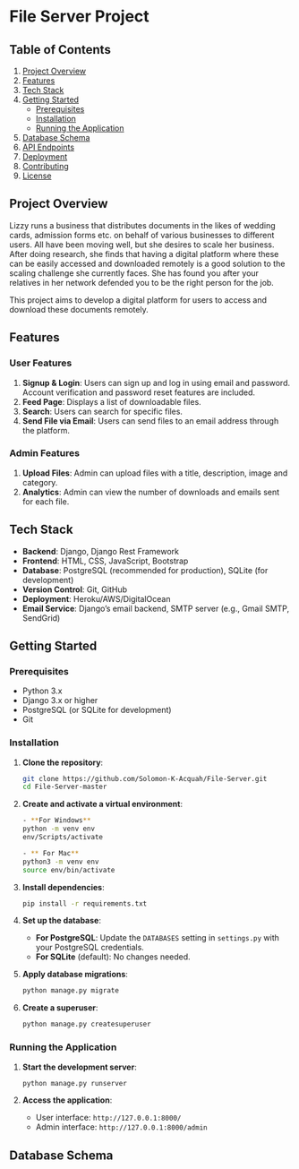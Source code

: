 # File Server Project

## Table of Contents
1. [Project Overview](#project-overview)
2. [Features](#features)
3. [Tech Stack](#tech-stack)
4. [Getting Started](#getting-started)
    - [Prerequisites](#prerequisites)
    - [Installation](#installation)
    - [Running the Application](#running-the-application)
5. [Database Schema](#database-schema)
6. [API Endpoints](#api-endpoints)
7. [Deployment](#deployment)
8. [Contributing](#contributing)
9. [License](#license)

## Project Overview
Lizzy runs a business that distributes documents in the likes of wedding cards, admission forms etc. on behalf of various businesses to different users. All have been moving well, but she desires to scale her business. 
After doing research, she finds that having a digital platform where these can be easily accessed and downloaded remotely is a good solution to the scaling challenge she currently faces. She has found you after 
your relatives in her network defended you to be the right person for the job.

This project aims to develop a digital platform for users to access and download these documents remotely.

## Features

### User Features
1. **Signup & Login**: Users can sign up and log in using email and password. Account verification and password reset features are included.
2. **Feed Page**: Displays a list of downloadable files.
3. **Search**: Users can search for specific files.
4. **Send File via Email**: Users can send files to an email address through the platform.

### Admin Features
1. **Upload Files**: Admin can upload files with a title, description, image and category.
2. **Analytics**: Admin can view the number of downloads and emails sent for each file.

## Tech Stack
- **Backend**: Django, Django Rest Framework
- **Frontend**: HTML, CSS, JavaScript, Bootstrap
- **Database**: PostgreSQL (recommended for production), SQLite (for development)
- **Version Control**: Git, GitHub
- **Deployment**: Heroku/AWS/DigitalOcean
- **Email Service**: Django’s email backend, SMTP server (e.g., Gmail SMTP, SendGrid)

## Getting Started

### Prerequisites

- Python 3.x
- Django 3.x or higher
- PostgreSQL (or SQLite for development)
- Git

### Installation

1. **Clone the repository**:
    ```bash
    git clone https://github.com/Solomon-K-Acquah/File-Server.git
    cd File-Server-master
    ```
    
2. **Create and activate a virtual environment**:
     ```bash
   - **For Windows**
    python -m venv env
    env/Scripts/activate
    ```
    ```bash
   - ** For Mac**
    python3 -m venv env
    source env/bin/activate
    ```
    
3. **Install dependencies**:
    ```bash
    pip install -r requirements.txt
    ```

4. **Set up the database**:
    - **For PostgreSQL**:
        Update the `DATABASES` setting in `settings.py` with your PostgreSQL credentials.
    - **For SQLite** (default):
        No changes needed.

5. **Apply database migrations**:
    ```bash
    python manage.py migrate
    ```
    
6. **Create a superuser**:
    ```bash
    python manage.py createsuperuser
    ```

### Running the Application

1. **Start the development server**:
    ```bash
    python manage.py runserver
    ```
    
2. **Access the application**:
    - User interface: `http://127.0.0.1:8000/`
    - Admin interface: `http://127.0.0.1:8000/admin`
  
## Database Schema











